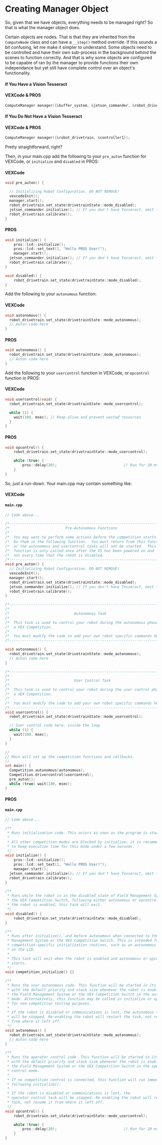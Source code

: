 # Creating Manager Object

So, given that we have objects, everything needs to be managed right? So that is what the manager object does.

Certain objects are nodes. That is that they are inherited from the ```ComputeNode``` class and can have a ```__step()``` method override. If this sounds a bit confusing, let me make it simpler to understand. Some objects need to be controlled and have their own sub-process in the background behind the scenes to function correctly. And that is why some objects are configured to be capable of ran by the manager to provide functions their own independance but yet still have complete control over an object's functionality.

<!-- tabs:start -->

#### **If You Have a Vision Tesseract**

<!-- tabs:start -->

#### **VEXCode & PROS**

```cpp
ComputeManager manager({&buffer_system, &jetson_commander, &robot_drivetrain, &controller1});
```

<!-- tabs:end -->

#### **If You Do Not Have a Vision Tesseract**

<!-- tabs:start -->

#### **VEXCode & PROS**

```cpp
ComputeManager manager({&robot_drivetrain, &controller1});
```

<!-- tabs:end -->

<!-- tabs:end -->


Pretty straightforward, right?

Then, in your main.cpp add the following to your ```pre_auton``` function for VEXCode, or `initialize` and `disabled` in PROS:

<!-- tabs:start -->

#### **VEXCode**

```cpp
void pre_auton() {

  // Initializing Robot Configuration. DO NOT REMOVE!
  vexcodeInit();
  manager.start();
  robot_drivetrain.set_state(drivetrainState::mode_disabled);
  jetson_commander.initialize(); // If you don't have Tesseract, omit this line
  robot_drivetrain.calibrate();
}
```

#### **PROS**

```cpp
void initialize() {
	pros::lcd::initialize();
	pros::lcd::set_text(1, "Hello PROS User!");
	manager.start();
  jetson_commander.initialize(); // If you don't have Tesseract, omit this line
  robot_drivetrain.calibrate();
}
```

```cpp
void disabled() {
	robot_drivetrain.set_state(drivetrainState::mode_disabled);
}
```

<!-- tabs:end -->

Add the following to your ```autonomous``` function:

<!-- tabs:start -->

#### **VEXCode**

```cpp
void autonomous() {
  robot_drivetrain.set_state(drivetrainState::mode_autonomous);
  // Auton code here
}
```

#### **PROS**
```cpp
void autonomous() {
  robot_drivetrain.set_state(drivetrainState::mode_autonomous);
  // Auton code here
}
```

<!-- tabs:end -->


Add the following to your ```usercontrol``` function in VEXCode, or `opcontrol` function in PROS:

<!-- tabs:start -->

#### **VEXCode**

```cpp
void usercontrol(void) {
  robot_drivetrain.set_state(drivetrainState::mode_usercontrol);

  while (1) {
    wait(100, msec); // Keep-alive and prevent wasted resources
  }
}
```

#### **PROS**

```cpp
void opcontrol() {
	robot_drivetrain.set_state(drivetrainState::mode_usercontrol);

	while (true) {
		pros::delay(20);                               // Run for 20 ms then update
	}
}
```


<!-- tabs:end -->

So, just a run-down. Your main.cpp may contain something like:

<!-- tabs:start -->

#### **VEXCode**

#### `main.cpp`

```cpp
// Code above...

/*---------------------------------------------------------------------------*/
/*                          Pre-Autonomous Functions                         */
/*                                                                           */
/*  You may want to perform some actions before the competition starts.      */
/*  Do them in the following function.  You must return from this function   */
/*  or the autonomous and usercontrol tasks will not be started.  This       */
/*  function is only called once after the V5 has been powered on and        */
/*  not every time that the robot is disabled.                               */
/*---------------------------------------------------------------------------*/
void pre_auton() {
  // Initializing Robot Configuration. DO NOT REMOVE!
  vexcodeInit();
  manager.start();
  robot_drivetrain.set_state(drivetrainState::mode_disabled);
  jetson_commander.initialize(); // If you don't have Tesseract, omit this line
  robot_drivetrain.calibrate();
}

/*---------------------------------------------------------------------------*/
/*                                                                           */
/*                              Autonomous Task                              */
/*                                                                           */
/*  This task is used to control your robot during the autonomous phase of   */
/*  a VEX Competition.                                                       */
/*                                                                           */
/*  You must modify the code to add your own robot specific commands here.   */
/*---------------------------------------------------------------------------*/

void autonomous() {
  robot_drivetrain.set_state(drivetrainState::mode_autonomous);
  // Auton code here
}

/*---------------------------------------------------------------------------*/
/*                                                                           */
/*                              User Control Task                            */
/*                                                                           */
/*  This task is used to control your robot during the user control phase of */
/*  a VEX Competition.                                                       */
/*                                                                           */
/*  You must modify the code to add your own robot specific commands here.   */
/*---------------------------------------------------------------------------*/
void usercontrol() {
  robot_drivetrain.set_state(drivetrainState::mode_usercontrol);

  // User control code here, inside the loop
  while (1) {
    wait(100, msec);
  }
}

//
// Main will set up the competition functions and callbacks.
//
int main() {
  Competition.autonomous(autonomous);
  Competition.drivercontrol(usercontrol);
  pre_auton();
  while (true) wait(100, msec);
}
```

#### **PROS**

#### `main.cpp`

```cpp
// Code above...

/**
 * Runs initialization code. This occurs as soon as the program is started.
 *
 * All other competition modes are blocked by initialize; it is recommended
 * to keep execution time for this mode under a few seconds.
 */
void initialize() {
	pros::lcd::initialize();
	pros::lcd::set_text(1, "Hello PROS User!");
	manager.start();
  jetson_commander.initialize(); // If you don't have Tesseract, omit this line
  robot_drivetrain.calibrate();
}

/**
 * Runs while the robot is in the disabled state of Field Management System or
 * the VEX Competition Switch, following either autonomous or opcontrol. When
 * the robot is enabled, this task will exit.
 */
void disabled() {
	robot_drivetrain.set_state(drivetrainState::mode_disabled);
}

/**
 * Runs after initialize(), and before autonomous when connected to the Field
 * Management System or the VEX Competition Switch. This is intended for
 * competition-specific initialization routines, such as an autonomous selector
 * on the LCD.
 *
 * This task will exit when the robot is enabled and autonomous or opcontrol
 * starts.
 */
void competition_initialize() {}

/**
 * Runs the user autonomous code. This function will be started in its own task
 * with the default priority and stack size whenever the robot is enabled via
 * the Field Management System or the VEX Competition Switch in the autonomous
 * mode. Alternatively, this function may be called in initialize or opcontrol
 * for non-competition testing purposes.
 *
 * If the robot is disabled or communications is lost, the autonomous task
 * will be stopped. Re-enabling the robot will restart the task, not re-start it
 * from where it left off.
 */
void autonomous() {
  robot_drivetrain.set_state(drivetrainState::mode_autonomous);
  // Auton code here
}

/**
 * Runs the operator control code. This function will be started in its own task
 * with the default priority and stack size whenever the robot is enabled via
 * the Field Management System or the VEX Competition Switch in the operator
 * control mode.
 *
 * If no competition control is connected, this function will run immediately
 * following initialize().
 *
 * If the robot is disabled or communications is lost, the
 * operator control task will be stopped. Re-enabling the robot will restart the
 * task, not resume it from where it left off.
 */
void opcontrol() {
	robot_drivetrain.set_state(drivetrainState::mode_usercontrol);

	while (true) {
		pros::delay(20);                               // Run for 20 ms then update
	}
}
```

<!-- tabs:end -->

